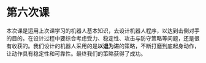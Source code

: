 # 第六次课

本次课是运用上次课学习的机器人基本知识，去设计机器人程序，以达到击倒对手的目的。在设计过程中要综合考虑受力、稳定性、攻击与防守策略等问题，还是很有收获的。我们设计的机器人采用的是**以退为进**的策略，不断打磨到底起身动作，让动作具有稳定性和可靠性。最终我们的策略获得了成功。